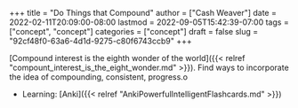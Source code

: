 +++
title = "Do Things that Compound"
author = ["Cash Weaver"]
date = 2022-02-11T20:09:00-08:00
lastmod = 2022-09-05T15:42:39-07:00
tags = ["concept", "concept"]
categories = ["concept"]
draft = false
slug = "92cf48f0-63a6-4d1d-9275-c80f6743ccb9"
+++

[Compound interest is the eighth wonder of the world]({{< relref "compount_interest_is_the_eight_wonder.md" >}}). Find ways to incorporate the idea of compounding, consistent, progress.o

-   Learning: [Anki]({{< relref "AnkiPowerfulIntelligentFlashcards.md" >}})
